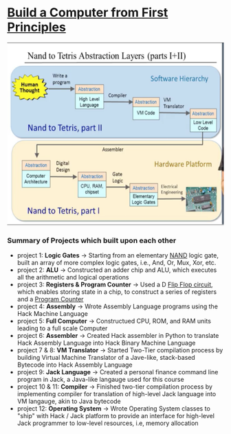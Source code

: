 # [Build a Computer from First Principles](https://www.coursera.org/learn/build-a-computer)
![roadmap](./images/roadmap.png)

### Summary of Projects which built upon each other
* project 1: **Logic Gates** -> Starting from an elementary [NAND](https://en.wikipedia.org/wiki/NAND_gate) logic gate, built an array of more complex logic gates, i.e., And, Or, Mux, Xor, etc.
* project 2: **ALU** -> Constructed an adder chip and ALU, which executes all the arithmetic and logical operations
* project 3: **Registers & Program Counter** -> Used a D [Flip Flop circuit](https://en.wikipedia.org/wiki/Flip-flop_(electronics)), which enables storing state in a chip, to construct a series of registers and a [Program Counter](https://en.wikipedia.org/wiki/Program_counter)
* project 4: **Assembly** -> Wrote Assembly Language programs using the Hack Machine Language
* project 5: **Full Computer** -> Constructued CPU, ROM, and RAM units leading to a full scale Computer
* project 6: **Assembler** -> Created Hack assembler in Python to translate Hack Assembly Language into Hack Binary Machine Language
* project 7 & 8: **VM Translator** -> Started Two-Tier compilation process by building Virtual Machine Translator of a Jave-like, stack-based Bytecode into Hack Assembly Language
* project 9: **Jack Language** -> Created a personal finance command line program in Jack, a Java-like langauge used for this course
* project 10 & 11: **Compiler** -> Finished two-tier compilation process by implementing compiler for translation of high-level Jack language into VM langauge, akin to Java bytecode
* project 12: **Operating System** -> Wrote Operating System classes to "ship" with Hack / Jack platform to provide an interface for high-level Jack programmer to low-level resources, i.e, memory allocation
